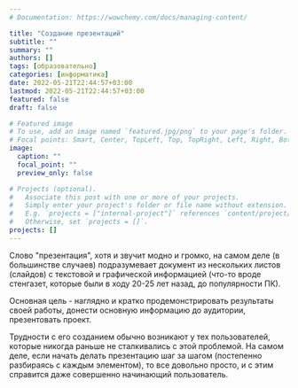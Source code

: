 ```yaml
---
# Documentation: https://wowchemy.com/docs/managing-content/

title: "Создание презентаций"
subtitle: ""
summary: ""
authors: []
tags: [образовательно]
categories: [информатика]
date: 2022-05-21T22:44:57+03:00
lastmod: 2022-05-21T22:44:57+03:00
featured: false
draft: false

# Featured image
# To use, add an image named `featured.jpg/png` to your page's folder.
# Focal points: Smart, Center, TopLeft, Top, TopRight, Left, Right, BottomLeft, Bottom, BottomRight.
image:
  caption: ""
  focal_point: ""
  preview_only: false

# Projects (optional).
#   Associate this post with one or more of your projects.
#   Simply enter your project's folder or file name without extension.
#   E.g. `projects = ["internal-project"]` references `content/project/deep-learning/index.md`.
#   Otherwise, set `projects = []`.
projects: []
---
```


Слово "презентация", хотя и звучит модно и громко, на самом деле (в большинстве случаев) подразумевает документ из нескольких листов (слайдов) с текстовой и графической информацией (что-то вроде стенгазет, которые были в ходу 20-25 лет назад, до популярности ПК).

Основная цель - наглядно и кратко продемонстрировать результаты своей работы, донести основную информацию до аудитории, презентовать проект. 

Трудности с его созданием обычно возникают у тех пользователей, которые никогда раньше не сталкивались с этой проблемой. На самом деле, если начать делать презентацию шаг за шагом (постепенно разбираясь с каждым элементом), то все довольно просто, и с этим справится даже совершенно начинающий пользователь.
